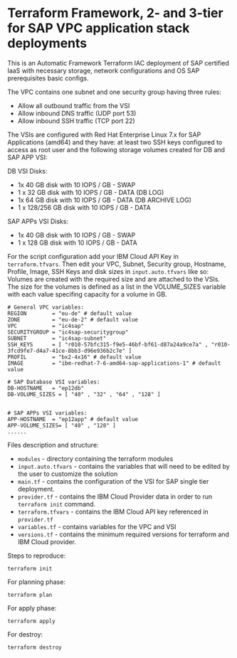 # Terraform Framework,  2- and 3-tier for SAP VPC application stack deployments

This is an Automatic Framework Terraform IAC deployment of SAP certified IaaS with necessary storage, network configurations and OS SAP prerequisites basic configs.

The VPC contains one subnet and one security group having three rules:
- Allow all outbound traffic from the VSI
- Allow inbound DNS traffic (UDP port 53)
- Allow inbound SSH traffic (TCP port 22)

The VSIs are configured with Red Hat Enterprise Linux 7.x for SAP Applications (amd64) and they have: at least two SSH keys configured to access as root user and the following storage volumes created for DB and SAP APP VSI:

DB VSI Disks:
- 1x 40 GB disk with 10 IOPS / GB - SWAP
- 1 x 32 GB disk with 10 IOPS / GB - DATA (DB LOG)
- 1x 64 GB disk with 10 IOPS / GB - DATA (DB ARCHIVE LOG)
- 1 x 128/256 GB disk with 10 IOPS / GB - DATA

SAP APPs VSI Disks:
- 1x 40 GB disk with 10 IOPS / GB - SWAP
- 1 x 128 GB disk with 10 IOPS / GB - DATA


For the script configuration add your IBM Cloud API Key in `terraform.tfvars`.
Then edit your VPC, Subnet, Security group, Hostname, Profile, Image, SSH Keys and disk sizes in `input.auto.tfvars` like so:
Volumes are created with the required size and are attached to the VSIs. The size for the volumes is defined as a list in the VOLUME_SIZES variable with each value specifing capacity for a volume in GB.

```shell
# General VPC variables:
REGION        = "eu-de" # default value
ZONE          = "eu-de-2" # default value
VPC           = "ic4sap"
SECURITYGROUP = "ic4sap-securitygroup"
SUBNET        = "ic4sap-subnet"
SSH_KEYS      = [ "r010-57bfc315-f9e5-46bf-bf61-d87a24a9ce7a" , "r010-3fcd9fe7-d4a7-41ce-8bb3-d96e936b2c7e" ]
PROFIL        = "bx2-4x16" # default value
IMAGE         = "ibm-redhat-7-6-amd64-sap-applications-1" # default value

# SAP Database VSI variables:
DB-HOSTNAME   = "ep12db"
DB-VOLUME_SIZES = [ "40" , "32" , "64" , "128" ]


# SAP APPs VSI variables:
APP-HOSTNAME  = "ep12app" # default value
APP-VOLUME_SIZES= [ "40" , "128" ]
......
```

Files description and structure:
 - `modules` - directory containing the terraform modules
 - `input.auto.tfvars` - contains the variables that will need to be edited by the user to customize the solution
 - `main.tf` - contains the configuration of the VSI for SAP single tier deployment.
 - `provider.tf` - contains the IBM Cloud Provider data in order to run `terraform init` command.
 - `terraform.tfvars` - contains the IBM Cloud API key referenced in `provider.tf`
 - `variables.tf` - contains variables for the VPC and VSI
 - `versions.tf` - contains the minimum required versions for terraform and IBM Cloud provider.


Steps to reproduce:

```shell
terraform init
```

For planning phase:

```shell
terraform plan
```

For apply phase:

```shell
terraform apply
```

For destroy:

```shell
terraform destroy
```
